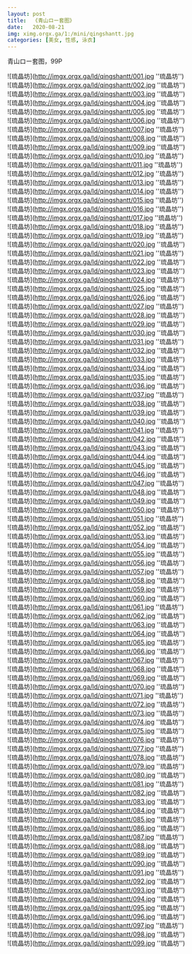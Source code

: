 ```yaml
---
layout: post
title:  《青山ロー套图》
date:   2020-08-21
img: ximg.orgx.ga/1:/mini/qingshantt.jpg
categories: [美女, 性感, 泳衣]
---
```


青山ロー套图，99P

![琉晶坊](http://imgx.orgx.ga/ld/qingshantt/001.jpg ''琉晶坊'') <br>
![琉晶坊](http://imgx.orgx.ga/ld/qingshantt/002.jpg ''琉晶坊'') <br>
![琉晶坊](http://imgx.orgx.ga/ld/qingshantt/003.jpg ''琉晶坊'') <br>
![琉晶坊](http://imgx.orgx.ga/ld/qingshantt/004.jpg ''琉晶坊'') <br>
![琉晶坊](http://imgx.orgx.ga/ld/qingshantt/005.jpg ''琉晶坊'') <br>
![琉晶坊](http://imgx.orgx.ga/ld/qingshantt/006.jpg ''琉晶坊'') <br>
![琉晶坊](http://imgx.orgx.ga/ld/qingshantt/007.jpg ''琉晶坊'') <br>
![琉晶坊](http://imgx.orgx.ga/ld/qingshantt/008.jpg ''琉晶坊'') <br>
![琉晶坊](http://imgx.orgx.ga/ld/qingshantt/009.jpg ''琉晶坊'') <br>
![琉晶坊](http://imgx.orgx.ga/ld/qingshantt/010.jpg ''琉晶坊'') <br>
![琉晶坊](http://imgx.orgx.ga/ld/qingshantt/011.jpg ''琉晶坊'') <br>
![琉晶坊](http://imgx.orgx.ga/ld/qingshantt/012.jpg ''琉晶坊'') <br>
![琉晶坊](http://imgx.orgx.ga/ld/qingshantt/013.jpg ''琉晶坊'') <br>
![琉晶坊](http://imgx.orgx.ga/ld/qingshantt/014.jpg ''琉晶坊'') <br>
![琉晶坊](http://imgx.orgx.ga/ld/qingshantt/015.jpg ''琉晶坊'') <br>
![琉晶坊](http://imgx.orgx.ga/ld/qingshantt/016.jpg ''琉晶坊'') <br>
![琉晶坊](http://imgx.orgx.ga/ld/qingshantt/017.jpg ''琉晶坊'') <br>
![琉晶坊](http://imgx.orgx.ga/ld/qingshantt/018.jpg ''琉晶坊'') <br>
![琉晶坊](http://imgx.orgx.ga/ld/qingshantt/019.jpg ''琉晶坊'') <br>
![琉晶坊](http://imgx.orgx.ga/ld/qingshantt/020.jpg ''琉晶坊'') <br>
![琉晶坊](http://imgx.orgx.ga/ld/qingshantt/021.jpg ''琉晶坊'') <br>
![琉晶坊](http://imgx.orgx.ga/ld/qingshantt/022.jpg ''琉晶坊'') <br>
![琉晶坊](http://imgx.orgx.ga/ld/qingshantt/023.jpg ''琉晶坊'') <br>
![琉晶坊](http://imgx.orgx.ga/ld/qingshantt/024.jpg ''琉晶坊'') <br>
![琉晶坊](http://imgx.orgx.ga/ld/qingshantt/025.jpg ''琉晶坊'') <br>
![琉晶坊](http://imgx.orgx.ga/ld/qingshantt/026.jpg ''琉晶坊'') <br>
![琉晶坊](http://imgx.orgx.ga/ld/qingshantt/027.jpg ''琉晶坊'') <br>
![琉晶坊](http://imgx.orgx.ga/ld/qingshantt/028.jpg ''琉晶坊'') <br>
![琉晶坊](http://imgx.orgx.ga/ld/qingshantt/029.jpg ''琉晶坊'') <br>
![琉晶坊](http://imgx.orgx.ga/ld/qingshantt/030.jpg ''琉晶坊'') <br>
![琉晶坊](http://imgx.orgx.ga/ld/qingshantt/031.jpg ''琉晶坊'') <br>
![琉晶坊](http://imgx.orgx.ga/ld/qingshantt/032.jpg ''琉晶坊'') <br>
![琉晶坊](http://imgx.orgx.ga/ld/qingshantt/033.jpg ''琉晶坊'') <br>
![琉晶坊](http://imgx.orgx.ga/ld/qingshantt/034.jpg ''琉晶坊'') <br>
![琉晶坊](http://imgx.orgx.ga/ld/qingshantt/035.jpg ''琉晶坊'') <br>
![琉晶坊](http://imgx.orgx.ga/ld/qingshantt/036.jpg ''琉晶坊'') <br>
![琉晶坊](http://imgx.orgx.ga/ld/qingshantt/037.jpg ''琉晶坊'') <br>
![琉晶坊](http://imgx.orgx.ga/ld/qingshantt/038.jpg ''琉晶坊'') <br>
![琉晶坊](http://imgx.orgx.ga/ld/qingshantt/039.jpg ''琉晶坊'') <br>
![琉晶坊](http://imgx.orgx.ga/ld/qingshantt/040.jpg ''琉晶坊'') <br>
![琉晶坊](http://imgx.orgx.ga/ld/qingshantt/041.jpg ''琉晶坊'') <br>
![琉晶坊](http://imgx.orgx.ga/ld/qingshantt/042.jpg ''琉晶坊'') <br>
![琉晶坊](http://imgx.orgx.ga/ld/qingshantt/043.jpg ''琉晶坊'') <br>
![琉晶坊](http://imgx.orgx.ga/ld/qingshantt/044.jpg ''琉晶坊'') <br>
![琉晶坊](http://imgx.orgx.ga/ld/qingshantt/045.jpg ''琉晶坊'') <br>
![琉晶坊](http://imgx.orgx.ga/ld/qingshantt/046.jpg ''琉晶坊'') <br>
![琉晶坊](http://imgx.orgx.ga/ld/qingshantt/047.jpg ''琉晶坊'') <br>
![琉晶坊](http://imgx.orgx.ga/ld/qingshantt/048.jpg ''琉晶坊'') <br>
![琉晶坊](http://imgx.orgx.ga/ld/qingshantt/049.jpg ''琉晶坊'') <br>
![琉晶坊](http://imgx.orgx.ga/ld/qingshantt/050.jpg ''琉晶坊'') <br>
![琉晶坊](http://imgx.orgx.ga/ld/qingshantt/051.jpg ''琉晶坊'') <br>
![琉晶坊](http://imgx.orgx.ga/ld/qingshantt/052.jpg ''琉晶坊'') <br>
![琉晶坊](http://imgx.orgx.ga/ld/qingshantt/053.jpg ''琉晶坊'') <br>
![琉晶坊](http://imgx.orgx.ga/ld/qingshantt/054.jpg ''琉晶坊'') <br>
![琉晶坊](http://imgx.orgx.ga/ld/qingshantt/055.jpg ''琉晶坊'') <br>
![琉晶坊](http://imgx.orgx.ga/ld/qingshantt/056.jpg ''琉晶坊'') <br>
![琉晶坊](http://imgx.orgx.ga/ld/qingshantt/057.jpg ''琉晶坊'') <br>
![琉晶坊](http://imgx.orgx.ga/ld/qingshantt/058.jpg ''琉晶坊'') <br>
![琉晶坊](http://imgx.orgx.ga/ld/qingshantt/059.jpg ''琉晶坊'') <br>
![琉晶坊](http://imgx.orgx.ga/ld/qingshantt/060.jpg ''琉晶坊'') <br>
![琉晶坊](http://imgx.orgx.ga/ld/qingshantt/061.jpg ''琉晶坊'') <br>
![琉晶坊](http://imgx.orgx.ga/ld/qingshantt/062.jpg ''琉晶坊'') <br>
![琉晶坊](http://imgx.orgx.ga/ld/qingshantt/063.jpg ''琉晶坊'') <br>
![琉晶坊](http://imgx.orgx.ga/ld/qingshantt/064.jpg ''琉晶坊'') <br>
![琉晶坊](http://imgx.orgx.ga/ld/qingshantt/065.jpg ''琉晶坊'') <br>
![琉晶坊](http://imgx.orgx.ga/ld/qingshantt/066.jpg ''琉晶坊'') <br>
![琉晶坊](http://imgx.orgx.ga/ld/qingshantt/067.jpg ''琉晶坊'') <br>
![琉晶坊](http://imgx.orgx.ga/ld/qingshantt/068.jpg ''琉晶坊'') <br>
![琉晶坊](http://imgx.orgx.ga/ld/qingshantt/069.jpg ''琉晶坊'') <br>
![琉晶坊](http://imgx.orgx.ga/ld/qingshantt/070.jpg ''琉晶坊'') <br>
![琉晶坊](http://imgx.orgx.ga/ld/qingshantt/071.jpg ''琉晶坊'') <br>
![琉晶坊](http://imgx.orgx.ga/ld/qingshantt/072.jpg ''琉晶坊'') <br>
![琉晶坊](http://imgx.orgx.ga/ld/qingshantt/073.jpg ''琉晶坊'') <br>
![琉晶坊](http://imgx.orgx.ga/ld/qingshantt/074.jpg ''琉晶坊'') <br>
![琉晶坊](http://imgx.orgx.ga/ld/qingshantt/075.jpg ''琉晶坊'') <br>
![琉晶坊](http://imgx.orgx.ga/ld/qingshantt/076.jpg ''琉晶坊'') <br>
![琉晶坊](http://imgx.orgx.ga/ld/qingshantt/077.jpg ''琉晶坊'') <br>
![琉晶坊](http://imgx.orgx.ga/ld/qingshantt/078.jpg ''琉晶坊'') <br>
![琉晶坊](http://imgx.orgx.ga/ld/qingshantt/079.jpg ''琉晶坊'') <br>
![琉晶坊](http://imgx.orgx.ga/ld/qingshantt/080.jpg ''琉晶坊'') <br>
![琉晶坊](http://imgx.orgx.ga/ld/qingshantt/081.jpg ''琉晶坊'') <br>
![琉晶坊](http://imgx.orgx.ga/ld/qingshantt/082.jpg ''琉晶坊'') <br>
![琉晶坊](http://imgx.orgx.ga/ld/qingshantt/083.jpg ''琉晶坊'') <br>
![琉晶坊](http://imgx.orgx.ga/ld/qingshantt/084.jpg ''琉晶坊'') <br>
![琉晶坊](http://imgx.orgx.ga/ld/qingshantt/085.jpg ''琉晶坊'') <br>
![琉晶坊](http://imgx.orgx.ga/ld/qingshantt/086.jpg ''琉晶坊'') <br>
![琉晶坊](http://imgx.orgx.ga/ld/qingshantt/087.jpg ''琉晶坊'') <br>
![琉晶坊](http://imgx.orgx.ga/ld/qingshantt/088.jpg ''琉晶坊'') <br>
![琉晶坊](http://imgx.orgx.ga/ld/qingshantt/089.jpg ''琉晶坊'') <br>
![琉晶坊](http://imgx.orgx.ga/ld/qingshantt/090.jpg ''琉晶坊'') <br>
![琉晶坊](http://imgx.orgx.ga/ld/qingshantt/091.jpg ''琉晶坊'') <br>
![琉晶坊](http://imgx.orgx.ga/ld/qingshantt/092.jpg ''琉晶坊'') <br>
![琉晶坊](http://imgx.orgx.ga/ld/qingshantt/093.jpg ''琉晶坊'') <br>
![琉晶坊](http://imgx.orgx.ga/ld/qingshantt/094.jpg ''琉晶坊'') <br>
![琉晶坊](http://imgx.orgx.ga/ld/qingshantt/095.jpg ''琉晶坊'') <br>
![琉晶坊](http://imgx.orgx.ga/ld/qingshantt/096.jpg ''琉晶坊'') <br>
![琉晶坊](http://imgx.orgx.ga/ld/qingshantt/097.jpg ''琉晶坊'') <br>
![琉晶坊](http://imgx.orgx.ga/ld/qingshantt/098.jpg ''琉晶坊'') <br>
![琉晶坊](http://imgx.orgx.ga/ld/qingshantt/099.jpg ''琉晶坊'') <br>
